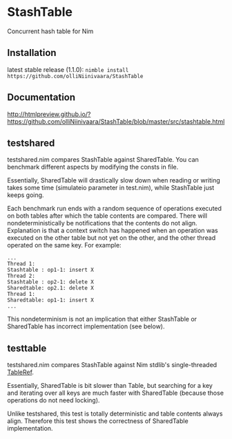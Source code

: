 # StashTable
Concurrent hash table for Nim

## Installation

latest stable release (1.1.0):
`nimble install https://github.com/olliNiinivaara/StashTable`

## Documentation

http://htmlpreview.github.io/?https://github.com/olliNiinivaara/StashTable/blob/master/src/stashtable.html

## testshared

testshared.nim compares StashTable against SharedTable. You can benchmark different
aspects by modifying the consts in file.

Essentially, SharedTable will drastically slow down when reading or writing
takes some time (simulateio parameter in test.nim), while StashTable just keeps going.

Each benchmark run ends with a random sequence of operations executed on both tables
after which the table contents are compared.
There will nondeterministically be notifications that the contents do not align.
Explanation is that a context switch has happened when an operation was executed on
the other table but not yet on the other, and the other thread operated on the same key.
For example:
```
...
Thread 1:
Stashtable : op1-1: insert X
Thread 2:
Stashtable : op2-1: delete X
Sharedtable: op2.1: delete X
Thread 1:
Sharedtable: op1-1: insert X
...
```
This nondeterminism is not an implication that either StashTable or SharedTable has incorrect implementation (see below).

## testtable

testshared.nim compares StashTable against Nim stdlib's single-threaded [TableRef](https://nim-lang.org/docs/tables.html).

Essentially, SharedTable is bit slower than Table, but searching for a key and iterating over all keys
are much faster with SharedTable (because those operations do not need locking).

Unlike testshared, this test is totally deterministic and table contents always align.
Therefore this test shows the correctness of SharedTable implementation.